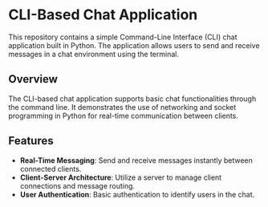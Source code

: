 # CLI-Based Chat Application

This repository contains a simple Command-Line Interface (CLI) chat application built in Python. The application allows users to send and receive messages in a chat environment using the terminal.

## Overview

The CLI-based chat application supports basic chat functionalities through the command line. It demonstrates the use of networking and socket programming in Python for real-time communication between clients.

## Features

- **Real-Time Messaging**: Send and receive messages instantly between connected clients.
- **Client-Server Architecture**: Utilize a server to manage client connections and message routing.
- **User Authentication**: Basic authentication to identify users in the chat.
